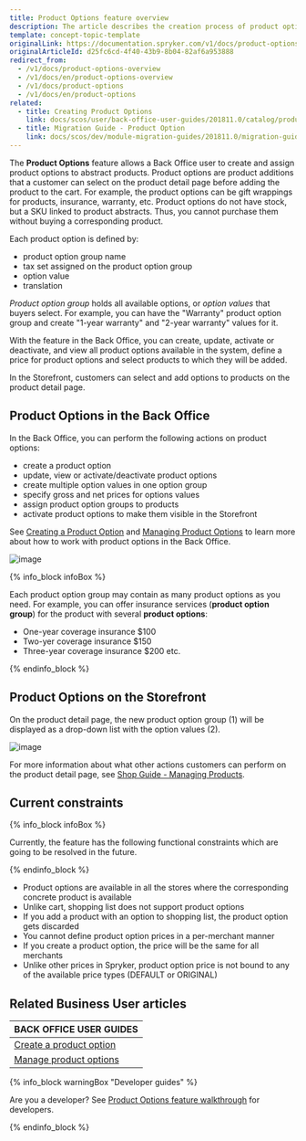 ```yaml
---
title: Product Options feature overview
description: The article describes the creation process of product options and how it is managed in the Back Office
template: concept-topic-template
originalLink: https://documentation.spryker.com/v1/docs/product-options-overview
originalArticleId: d25fc6cd-4f40-43b9-8b04-82af6a953888
redirect_from:
  - /v1/docs/product-options-overview
  - /v1/docs/en/product-options-overview
  - /v1/docs/product-options
  - /v1/docs/en/product-options
related:
  - title: Creating Product Options
    link: docs/scos/user/back-office-user-guides/201811.0/catalog/product-options/creating-product-options.html
  - title: Migration Guide - Product Option
    link: docs/scos/dev/module-migration-guides/201811.0/migration-guide-productoption.html
---
```


The **Product Options** feature allows a Back Office user to create and assign product options to abstract products. Product options are product additions that a customer can select on the product detail page before adding the product to the cart. For example, the product options can be gift wrappings for products, insurance, warranty, etc. Product options do not have stock, but a SKU linked to product abstracts. Thus, you cannot purchase them without buying a corresponding product.

Each product option is defined by:

* product option group name
* tax set assigned on the product option group
* option value
* translation

*Product option group* holds all available options, or *option values* that buyers select. For example, you can have the "Warranty" product option group and create "1-year warranty" and "2-year warranty" values for it.

With the feature in the Back Office, you can create, update, activate or deactivate, and view all product options available in the system, define a price for product options and select products to which they will be added.

In the Storefront, customers can select and add options to products on the product detail page.

## Product Options in the Back Office

In the Back Office, you can perform the following actions on product options:

* create a product option
* update, view or activate/deactivate product options
* create multiple option values in one option group
* specify gross and net prices for options values
* assign product option groups to products
* activate product options to make them visible in the Storefront

See [Creating a Product Option](/docs/scos/user/back-office-user-guides/{{page.version}}/catalog/product-options/creating-product-options.html#creating-a-product-option) and [Managing Product Options](/docs/scos/user/back-office-user-guides/{{page.version}}/catalog/product-options/managing-product-options.html#managing-product-options) to learn more about how to work with product options in the Back Office.

![image](https://spryker.s3.eu-central-1.amazonaws.com/docs/Features/Product+Management/Product+Options/Product+Options+Overview/product-option-back-office.png)

{% info_block infoBox %}

Each product option group may contain as many product options as you need. For example, you can offer insurance services (**product option group**) for the product with several **product options**:
* One-year coverage insurance $100
* Two-yer coverage insurance $150
* Three-year coverage insurance $200 etc.

{% endinfo_block %}

## Product Options on the Storefront

On the product detail page, the new product option group (1) will be displayed as a drop-down list with the option values (2).

![image](https://spryker.s3.eu-central-1.amazonaws.com/docs/Features/Product+Management/Product+Options/Product+Options+Overview/product-option-yves.png)

For more information about what other actions customers can perform on the product detail page, see [Shop Guide - Managing Products](/docs/scos/user/shop-user-guides/{{page.version}}/shop-guide-managing-products.html).

## Current constraints

{% info_block infoBox %}

Currently, the feature has the following functional constraints which are going to be resolved in the future.

{% endinfo_block %}

* Product options are available in all the stores where the corresponding concrete product is available
* Unlike cart, shopping list does not support product options
* If you add a product with an option to shopping list, the product option gets discarded
* You cannot define product option prices in a per-merchant manner
* If you create a product option, the price will be the same for all merchants
* Unlike other prices in Spryker, product option price is not bound to any of the available price types (DEFAULT or ORIGINAL)

## Related Business User articles

|BACK OFFICE USER GUIDES|
|---|
| [Create a product option](/docs/scos/user/back-office-user-guides/{{page.version}}/catalog/product-options/creating-product-options.html)  |
| [Manage product options](/docs/scos/user/back-office-user-guides/{{page.version}}/catalog/product-options/managing-product-options.html)  |

{% info_block warningBox "Developer guides" %}

Are you a developer? See [Product Options feature walkthrough](/docs/scos/dev/feature-walkthroughs/{{page.version}}/product-options-feature-walkthrough.html) for developers.

{% endinfo_block %}
